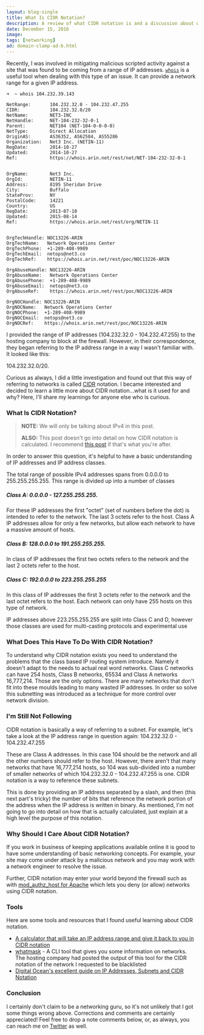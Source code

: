 ```yaml
---
layout: blog-single
title: What Is CIDR Notation?
description: A review of what CIDR notation is and a discussion about why it's a useful concept to understand for application developers.
date: December 15, 2016
image:
tags: [networking]
ad: domain-clamp-ad-b.html
---
```


Recently, I was involved in mitigating malicious scripted activity against a site that was found to be coming from a range of IP addresses. [`whois`](http://www.manpagez.com/man/1/whois/) is a useful tool when dealing with this type of an issue. It can provide a network range for a given IP address.

```
➜  ~ whois 104.232.39.143

NetRange:       104.232.32.0 - 104.232.47.255
CIDR:           104.232.32.0/20
NetName:        NET3-INC
NetHandle:      NET-104-232-32-0-1
Parent:         NET104 (NET-104-0-0-0-0)
NetType:        Direct Allocation
OriginAS:       AS36352, AS62584, AS55286
Organization:   Net3 Inc. (NETIN-11)
RegDate:        2014-10-27
Updated:        2014-10-27
Ref:            https://whois.arin.net/rest/net/NET-104-232-32-0-1


OrgName:        Net3 Inc.
OrgId:          NETIN-11
Address:        8195 Sheridan Drive
City:           Buffalo
StateProv:      NY
PostalCode:     14221
Country:        US
RegDate:        2013-07-10
Updated:        2015-08-14
Ref:            https://whois.arin.net/rest/org/NETIN-11


OrgTechHandle: NOC13226-ARIN
OrgTechName:   Network Operations Center
OrgTechPhone:  +1-289-408-9989
OrgTechEmail:  netops@net3.co
OrgTechRef:    https://whois.arin.net/rest/poc/NOC13226-ARIN

OrgAbuseHandle: NOC13226-ARIN
OrgAbuseName:   Network Operations Center
OrgAbusePhone:  +1-289-408-9989
OrgAbuseEmail:  netops@net3.co
OrgAbuseRef:    https://whois.arin.net/rest/poc/NOC13226-ARIN

OrgNOCHandle: NOC13226-ARIN
OrgNOCName:   Network Operations Center
OrgNOCPhone:  +1-289-408-9989
OrgNOCEmail:  netops@net3.co
OrgNOCRef:    https://whois.arin.net/rest/poc/NOC13226-ARIN
```

 I provided the range of IP addresses (104.232.32.0 - 104.232.47.255) to the hosting company to block at the firewall. However, in their correspondence, they began referring to the IP address range in a way I wasn't familiar with. It looked like this:
 
104.232.32.0/20. 
 
Curious as always, I did a little investigation and found out that this way of referring to networks is called [CIDR](https://en.wikipedia.org/wiki/Classless_Inter-Domain_Routing) notation. I became interested and decided to learn a little more about CIDR notation...what is it used for and why? Here, I'll share my learnings for anyone else who is curious.
 
<!-- excerpt_separator -->
 
### What Is CIDR Notation?

> **NOTE:** We will only be talking about IPv4 in this post.
>
> **ALSO:** This post doesn't go into detail on how CIDR notation is calculated. I recommend [this post](https://www.digitalocean.com/community/tutorials/understanding-ip-addresses-subnets-and-cidr-notation-for-networking) if that's what you're after.

In order to answer this question, it's helpful to have a basic understanding of IP addresses and IP address classes.

The total range of possible IPv4 addresses spans from 0.0.0.0 to 255.255.255.255. This range is divided up into a number of classes

##### Class A: 0.0.0.0 - 127.255.255.255.  

For these IP addresses the first "octet" (set of numbers before the dot) is intended to refer to the network. The last 3 octets refer to the host. Class A IP addresses allow for only a few networks, but allow each network to have a massive amount of hosts.

##### Class B: 128.0.0.0 to 191.255.255.255. 

In class of IP addresses the first two octets refers to the network and the last 2 octets refer to the host.

##### Class C: 192.0.0.0 to 223.255.255.255

In this class of IP addresses the first 3 octets refer to the network and the last octet refers to the host. Each network can only have 255 hosts on this type of network.

IP addresses above 223.255.255.255 are split into Class C and D, however those classes are used for multi-casting protocols and experimental use

### What Does This Have To Do With CIDR Notation?

To understand why CIDR notation exists you need to understand the problems that the class based IP routing system introduce. Namely it doesn't adapt to the needs to actual real word networks. Class C networks can have 254 hosts, Class B networks, 65534 and Class A networks 16,777,214. Those are the only options. There are many networks that don't fit into these moulds leading to many wasted IP addresses. In order so solve this subnetting was introduced as a technique for more control over network division.

### I'm Still Not Following

CIDR notation is basically a way of referring to a subnet. For example, let's take a look at the IP address range in question again: 104.232.32.0 - 104.232.47.255
 
These are Class A addresses. In this case 104 should be the network and all the other numbers should refer to the host. However, there aren't that many networks that have 16,777,214 hosts, so 104 was sub-divided into a number of smaller networks of which 104.232.32.0 - 104.232.47.255 is one. CIDR notation is a way to reference these subnets. 

This is done by providing an IP address separated by a slash, and then (this next part's tricky) the number of bits that reference the network portion of the address when the IP address is written in binary. As mentioned, I'm not going to go into detail on how that is actually calculated, just explain at a high level the purpose of this notation.
 
### Why Should I Care About CIDR Notation?
 
If you work in business of keeping applications available online it is good to have some understanding of basic networking concepts. For example, your site may come under attack by a malicious network and you may work with a network engineer to resolve the issue.

Further, CIDR notation may enter your world beyond the firewall such as with [mod_authz_host for Apache](http://httpd.apache.org/docs/2.2/mod/mod_authz_host.html) which lets you deny (or allow) networks using CIDR notation.

### Tools

Here are some tools and resources that I found useful learning about CIDR notation.

- [A calculator that will take an IP address range and give it back to you in CIDR notation](http://www.ipaddressguide.com/cidr)
- [whatmask](http://www.laffeycomputer.com/whatmask.html) - A CLI tool that gives you some information on networks. The hosting company had posted the output of this tool for the CIDR notation of the network I requested to be blacklisted
- [Digital Ocean's excellent guide on IP Addresses, Subnets and CIDR Notation](https://www.digitalocean.com/community/tutorials/understanding-ip-addresses-subnets-and-cidr-notation-for-networking)

### Conclusion

I certainly don't claim to be a networking guru, so it's not unlikely that I got some things wrong above. Corrections and comments are certainly appreciated! Feel free to drop a note comments below, or, as always, you can reach me on [Twitter](http://twitter.com/maxpchadwick) as well.